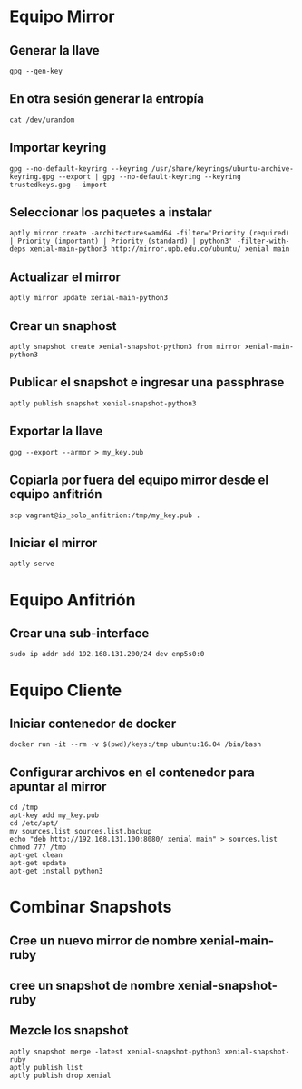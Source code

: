 # Equipo Mirror

## Generar la llave
```
gpg --gen-key
```
## En otra sesión generar la entropía
```
cat /dev/urandom
```
## Importar keyring
```
gpg --no-default-keyring --keyring /usr/share/keyrings/ubuntu-archive-keyring.gpg --export | gpg --no-default-keyring --keyring trustedkeys.gpg --import
```
## Seleccionar los paquetes a instalar
```
aptly mirror create -architectures=amd64 -filter='Priority (required) | Priority (important) | Priority (standard) | python3' -filter-with-deps xenial-main-python3 http://mirror.upb.edu.co/ubuntu/ xenial main
```
## Actualizar el mirror
```
aptly mirror update xenial-main-python3
```
## Crear un snaphost
```
aptly snapshot create xenial-snapshot-python3 from mirror xenial-main-python3
```
## Publicar el snapshot e ingresar una passphrase
```
aptly publish snapshot xenial-snapshot-python3
```
## Exportar la llave 
```
gpg --export --armor > my_key.pub
```
## Copiarla por fuera del equipo mirror desde el equipo anfitrión
```
scp vagrant@ip_solo_anfitrion:/tmp/my_key.pub .
```
## Iniciar el mirror
```
aptly serve
```
# Equipo Anfitrión
## Crear una sub-interface
```
sudo ip addr add 192.168.131.200/24 dev enp5s0:0
```
# Equipo Cliente
## Iniciar contenedor de docker
```
docker run -it --rm -v $(pwd)/keys:/tmp ubuntu:16.04 /bin/bash
```
## Configurar archivos en el contenedor para apuntar al mirror
```
cd /tmp
apt-key add my_key.pub
cd /etc/apt/
mv sources.list sources.list.backup
echo "deb http://192.168.131.100:8080/ xenial main" > sources.list
chmod 777 /tmp
apt-get clean
apt-get update
apt-get install python3
```
# Combinar Snapshots
## Cree un nuevo mirror de nombre xenial-main-ruby
## cree un snapshot de nombre xenial-snapshot-ruby
## Mezcle los snapshot
```
aptly snapshot merge -latest xenial-snapshot-python3 xenial-snapshot-ruby
aptly publish list
aptly publish drop xenial
```
